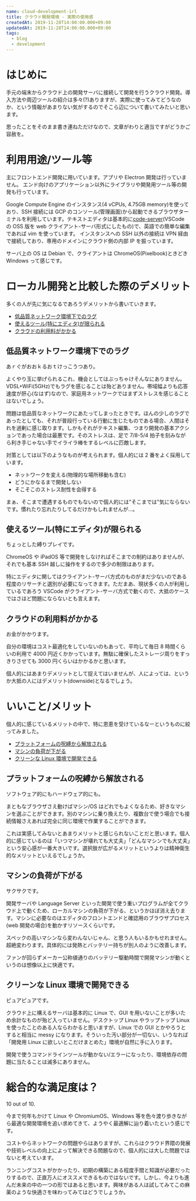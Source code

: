 ```yaml
---
name: cloud-development-irl
title: クラウド開発環境 - 実際の使用感
createdAt: 2019-11-28T14:00:00.000+09:00
updatedAt: 2019-11-28T14:00:00.000+09:00
tags:
  - blog
  - development
---
```


# はじめに

手元の端末からクラウド上の開発サーバに接続して開発を行うクラウド開発。導入方法や周辺ツールの紹介は多々(?)ありますが、実際に使ってみてどうなのか、という情報があまりない気がするのでそこら辺について書いてみたいと思います。

思ったことをそのまま書き連ねただけなので、文章がわりと適当ですがどうかご容赦を。

# 利用用途/ツール等

主にフロントエンド開発に用いています。アプリや Electron 開発は行っていません。
エンド向けのアプリケーション以外にライブラリや開発用ツール等の開発も行っています。

Google Compute Engine のインスタンス(4 vCPUs, 4.75GB memory)を使っており、SSH 接続には GCP のコンソール(管理画面)から起動できるブラウザターミナルを利用しています。テキストエディタは基本的に[code-server](https://github.com/cdr/code-server)(VSCode の OSS 版を web クライアント-サーバ形式にしたもの)で、英語での簡単な編集であれば vim を使っています。
インスタンスへの SSH 以外の接続は VPN 経由で接続しており、専用のドメインにクラウド側の内部 IP を振っています。

サーバ上の OS は Debian で、クライアントは ChromeOS(Pixelbook)ときどき Windows って感じです。

# ローカル開発と比較した際のデメリット

多くの人が先に気になるであろうデメリットから書いていきます。

- [低品質ネットワーク環境下でのラグ](#低品質ネットワーク環境下でのラグ)
- [使えるツール(特にエディタ)が限られる](#使えるツール特にエディタが限られる)
- [クラウドの利用料がかかる](#クラウドの利用料がかかる)

## 低品質ネットワーク環境下でのラグ

あｒぐがおおｋるおｔけっこうつあり。

よくやり玉に挙げられるこれ、機会としてはぶっちゃけそんなにありません。VDSL+WiFi(5GHz)でもラグを感じることは殆どありません。帯域幅よりも応答速度が肝心(なはず)なので、家庭用ネットワークではまずストレスを感じることはないでしょう。

問題は低品質なネットワークにあたってしまったときです。ほんの少しのラグであったとしても、それが普段行っている行動に生じたものである場合、人間はそれを過剰に感じ取ります。しかもそれがテキスト編集、つまり開発の基本アクションであった場合は最悪です。そのストレスは、足で 7/8-5/4 拍子を刻みながら利き手じゃない手でイライラ棒をするレベルに匹敵します。

対策としては以下のようなものが考えられます。個人的には 2 番をよく採用しています。

- ネットワークを変える(物理的な場所移動も含む)
- どうにかなるまで開発しない
- そこそこのストレス耐性を会得する

まぁ、そこまで遭遇するものでもないので個人的には"そこまでは"気にならないです。慣れたり忘れたりしてるだけかもしれませんが...。

## 使えるツール(特にエディタ)が限られる

ちょっとした縛りプレイです。

ChromeOS や iPadOS 等で開発をしなければそこまでの制約はありませんが、それでも基本 SSH 越しに操作をするので多少の制限はあります。

特にエディタに関してはクライアント-サーバ方式のものがまだ少ないのである程度のリサーチと選別が必要になってきます。ただまあ、現状多くの人が利用しているであろう VSCode がクライアント-サーバ方式で動くので、大抵のケースではさほど問題にならないとも言えます。

## クラウドの利用料がかかる

お金がかかります。

自分の環境はコスト最適化をしていないのもあって、平均して毎日 8 時間くらいの利用で 4000 円近くかかっています。無駄に確保したストレージ周りをすっきりさせても 3000 円くらいはかかるかと思います。

個人的にはあまりデメリットとして捉えてはいませんが、人によっては、というか大抵の人にはデメリット(downside)となるでしょう。

# いいこと/メリット

個人的に感じているメリットの中で、特に恩恵を受けているなーというものに絞ってみました。

- [プラットフォームの呪縛から解放される](#プラットフォームの呪縛から解放される)
- [マシンの負荷が下がる](#マシンの負荷が下がる)
- [クリーンな Linux 環境で開発できる](#クリーンな-linux-環境で開発できる)

## プラットフォームの呪縛から解放される

ソフトウェア的にもハードウェア的にも。

まともなブラウザさえ動けばマシン/OS はどれでもよくなるため、好きなマシンを選ぶことができます。別のマシンに乗り換えたり、複数台で使う場合でも接続情報さえあれば完全に同じ環境で作業することができます。

これは実感してみないとあまりメリットと感じられないことだと思います。個人的に感じているのは「いつマシンが壊れても大丈夫」「どんなマシンでも大丈夫」という安心感が一番大きいです。選択肢が広がるメリットというよりは精神衛生的なメリットといえるでしょうか。

## マシンの負荷が下がる

サクサクです。

開発サーバや Language Server といった開発で使う重いプログラムが全てクラウド上で動くため、ローカルマシンの負荷が下がる、というかほぼ消え去ります。マシンに必要なのはエディタのフロントエンドと確認用のブラウザプロセス(web 開発の場合)を動かすリソースくらいです。

スペックの高いマシンなら変わんないじゃん、と思う人もいるかもせれません。超絶変わります。具体的には発熱とバッテリー持ちが別人のように改善します。

ファンが回らずメーカー公称値通りのバッテリー駆動時間で開発マシンが動くというのは想像以上に快適です。

## クリーンな Linux 環境で開発できる

ピュアピュアです。

クラウド上に構えるサーバは基本的に Linux で、GUI を用いないことが多いため余計なものが殆ど入っていません。デスクトップ Linux やラップトップ Linux を使ったことのある人ならわかると思いますが、Linux での GUI とかやろうとすると相当に messy になります。そういった汚い部分が一切ない、いうなれば「開発用 Linux に欲しいとこだけまとめた」環境が自然に手に入ります。

開発で使うコマンドラインツールが動かない/エラーになったり、環境依存の問題に当たることは滅多にありません。

# 総合的な満足度は？

10 out of 10.

今まで何年もかけて Linux や ChromiumOS、Windows 等を色々渡り歩きながら最適な開発環境を追い求めてきて、ようやく最適解に辿り着いたという感じです。

コストやらネットワークの問題やらはありますが、これらはクラウド界隈の発展や技術レベルの向上によって解決できる問題なので、個人的には大した問題ではないと考えています。

ランニングコストがかかったり、初期の構築にある程度手間と知識が必要だったりするので、正直万人にオススメできるものではないです。しかし、今よりも進んだ未来の中の一つの形ではあると思います。興味がある人は試してみてこの麻薬のような快適さを味わってみてはどうでしょうか。
